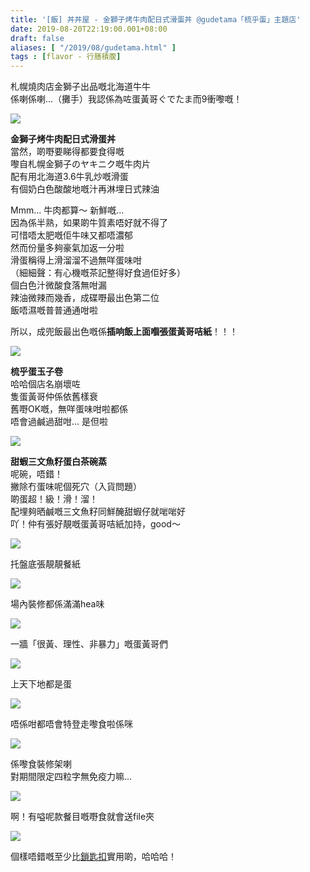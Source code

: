 ```yaml
---
title: '[飯] 丼丼屋 - 金獅子烤牛肉配日式滑蛋丼 @gudetama「梳乎蛋」主題店'
date: 2019-08-20T22:19:00.001+08:00
draft: false
aliases: [ "/2019/08/gudetama.html" ]
tags : [flavor - 行膳積腹]
---
```


札幌燒肉店金獅子出品嘅北海道牛牛  
係喇係喇...（攤手）我認係為咗蛋黃哥ぐでたま而9衝嚟嘅！  

![](/images/dondonyagudetama1.jpg)

**金獅子烤牛肉配日式滑蛋丼**  
當然，啲嘢要睇得都要食得嘅  
嚟自札幌金獅子のヤキニク嘅牛肉片  
配有用北海道3.6牛乳炒嘅滑蛋  
有個奶白色酸酸地嘅汁再淋埋日式辣油  
  
Mmm... 牛肉都算～ 新鮮嘅...  
因為係半熟，如果啲牛質素唔好就不得了  
可惜唔太肥嘅佢牛味又都唔濃郁  
然而份量多夠豪氣加返一分啦  
滑蛋稱得上滑溜溜不過無咩蛋味咁  
（細細聲：有心機嘅茶記整得好食過佢好多）  
個白色汁微酸食落無咁漏  
辣油微辣而幾香，成碟嘢最出色第二位  
飯唔濕嘅普普通通咁啦  
  
所以，成兜飯最出色嘅係**插响飯上面嗰張蛋黃哥咭紙**！！！  

![](/images/dondonyagudetama2.jpg)

**梳乎蛋玉子卷**  
哈哈個店名崩壞咗  
隻蛋黃哥仲係依舊樣衰  
舊嘢OK嘅，無咩蛋味咁啦都係  
唔會過鹹過甜咁... 是但啦  

![](/images/dondonyagudetama3.jpg)

**甜蝦三文魚籽蛋白茶碗蒸**  
呢碗，唔錯！  
撇除冇蛋味呢個死穴（入貨問題）  
啲蛋超！級！滑！溜！  
配埋夠晒鹹嘅三文魚籽同鮮醃甜蝦仔就啱啱好  
吖！仲有張好靚嘅蛋黃哥咭紙加持，good～  

![](/images/dondonyagudetama4.jpg)

托盤底張靚靚餐紙  

![](/images/dondonyagudetama5.jpg)

場內裝修都係滿滿hea味  

![](/images/dondonyagudetama6.jpg)

一牆「很黃、理性、非暴力」嘅蛋黃哥們  

![](/images/dondonyagudetama7.jpg)

上天下地都是蛋  

![](/images/dondonyagudetama8.jpg)

唔係咁都唔會特登走嚟食啦係咪  

![](/images/dondonyagudetama9.jpg)

係嚟食裝修架喇  
對期間限定四粒字無免疫力嘛...  

![](/images/dondonyagudetama10.jpg)

啊！有嗌呢款餐目嘅嘢食就會送file夾  

![](/images/dondonyagudetama11.jpg)

個樣唔錯嘅至少比[鎖匙扣](https://hidie.net/dohtonbori/)實用啲，哈哈哈！
